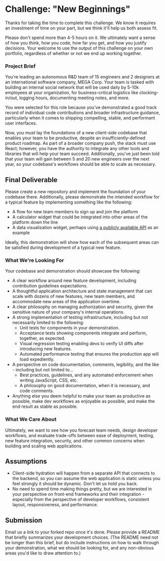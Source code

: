 
# Challenge: "New Beginnings" #

Thanks for taking the time to complete this challenge. We know it requires an investment of time on your part, but we think it'll help us both assess fit.

Please don't spend more than 4-5 hours on it. We ultimately want a sense of how you think, how you code, how far you get, and how you justify decisions. Your welcome to use the output of this challenge on your own portfolio, regardless of whether or not we end up working together.


### Project Brief ###

You're leading an autonomous R&D team of 15 engineers and 2 designers at an international software company, MEGA Corp. Your team is tasked with building an internal social network that will be used daily by 5-10k employees at your organization, for business-critical logistics like clocking-in/out, logging hours, documenting meeting notes, and more.

You were selected for this role because you've demonstrated a good track record of individual code contributions and broader infrastructure guidance, particularly when it comes to shipping compelling, stable, and performant user interfaces.

Now, you must lay the foundations of a new client-side codebase that enables your team to be productive, despite an insufficiently-defined product roadmap. As part of a broader company push, the stack must use React; however, you have the authority to integrate any other tools and libraries that will help your team succeed. Additionally, you've just been told that your team will gain between 5 and 20 new engineers over the next year, so your codebase's workflows should be able to scale as necessary.

## Final Deliverable ##

Please create a new repository and implement the foundation of your codebase there. Additionally, please demonstrate the intended workflow for a typical feature by implementing something like the following:

 - A flow for new team members to sign up and join the platform
 - A calculator widget that could be integrated into other areas of the platform down the line
 - A data visualization widget, perhaps using [a publicly available API](https://github.com/toddmotto/public-apis) as an example

Ideally, this demonstration will show how each of the subsequent areas can be satisfied during development of a typical new feature.

### What We're Looking For ###

Your codebase and demonstration should showcase the following: 

 - A clear workflow around new feature development, including contribution guidelines expectations.
 - A thoughtful application architecture and state management that can scale with dozens of new features, new team members, and accommodate new areas of the application overtime.
 - A clear philosophy on managing authorization and security, given the sensitive nature of your company's internal operations.
 - A strong implementation of testing infrastructure, including but not necessarily limited to the following:
	 - Unit tests for components in your demonstration.
	 - Acceptance tests showing components integrate and perform, together, as expected.
	 - Visual regression testing enabling devs to verify UI diffs after introducing new features.
	 - Automated performance testing that ensures the production app will load expediently.
 - A perspective on code documentation, comments, legibility, and the like - including but not limited to...
	 - Best practices, guidelines, and any automated enforcement when writing JavaScript, CSS, etc.
	 - A philosophy on good documentation, when it is necessary, and code comments.
 - Anything else you deem helpful to make your team as productive as possible, make dev workflows as enjoyable as possible, and make the end result as stable as possible.

### What We Care About ###

Ultimately, we want to see how you forecast team needs, design developer workflows, and evaluate trade-offs between ease of deployment, testing, new feature integration, security, and other common concerns when building and scaling web applications.

## Assumptions ##

 - Client-side hydration will happen from a separate API that connects to the backend, so you can assume the web application is static unless you feel strongly it should be dynamic. Don't let us hold you back.
 - No need to spend time making things pretty, but we are interested in your perspective on front-end frameworks and their integration - especially from the perspective of developer workflows, consistent layout, responsiveness, and performance.

## Submission ##

Email us a link to your forked repo once it's done. Please provide a README that briefly summarizes your development choices. (The README need not be longer than this brief, but do include instructions on how to walk through your demonstration, what we should be looking for, and any non-obvious areas you'd like to draw attention to.)
